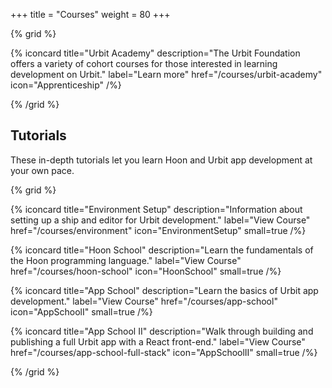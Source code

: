 +++
title = "Courses"
weight = 80
+++

{% grid %}

  {% iconcard
    title="Urbit Academy"
    description="The Urbit Foundation offers a variety of cohort courses for those interested in learning development on Urbit."
    label="Learn more"
    href="/courses/urbit-academy"
    icon="Apprenticeship"
  /%}

{% /grid %}

## Tutorials

These in-depth tutorials let you learn Hoon and Urbit app development at your
own pace.

{% grid %}

  {% iconcard
    title="Environment Setup"
    description="Information about setting up a ship and editor for Urbit development."
    label="View Course"
    href="/courses/environment"
    icon="EnvironmentSetup"
    small=true
  /%}

  {% iconcard
    title="Hoon School"
    description="Learn the fundamentals of the Hoon programming language."
    label="View Course"
    href="/courses/hoon-school"
    icon="HoonSchool"
    small=true
  /%}

  {% iconcard
    title="App School"
    description="Learn the basics of Urbit app development."
    label="View Course"
    href="/courses/app-school"
    icon="AppSchoolI"
    small=true
  /%}

  {% iconcard
    title="App School II"
    description="Walk through building and publishing a full Urbit app with a React front-end."
    label="View Course"
    href="/courses/app-school-full-stack"
    icon="AppSchoolII"
    small=true
  /%}

{% /grid %}
